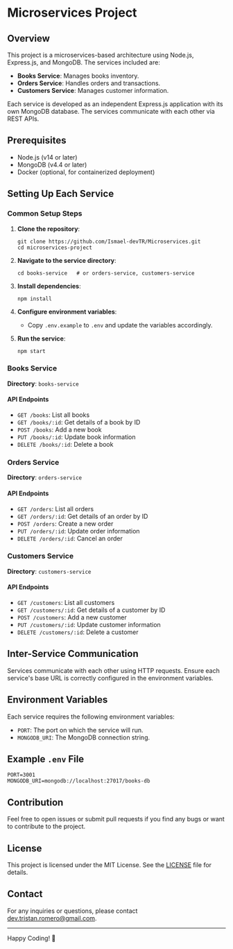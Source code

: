 # Microservices Project

## Overview

This project is a microservices-based architecture using Node.js, Express.js, and MongoDB. The services included are:

- **Books Service**: Manages books inventory.
- **Orders Service**: Handles orders and transactions.
- **Customers Service**: Manages customer information.

Each service is developed as an independent Express.js application with its own MongoDB database. The services communicate with each other via REST APIs.

## Prerequisites

- Node.js (v14 or later)
- MongoDB (v4.4 or later)
- Docker (optional, for containerized deployment)

## Setting Up Each Service

### Common Setup Steps

1. **Clone the repository**:
    ```
    git clone https://github.com/Ismael-devTR/Microservices.git
    cd microservices-project
    ```

2. **Navigate to the service directory**:
    ```
    cd books-service   # or orders-service, customers-service
    ```

3. **Install dependencies**:
    ```
    npm install
    ```

4. **Configure environment variables**:
    - Copy `.env.example` to `.env` and update the variables accordingly.

5. **Run the service**:
    ```
    npm start
    ```

### Books Service

**Directory**: `books-service`

#### API Endpoints

- `GET /books`: List all books
- `GET /books/:id`: Get details of a book by ID
- `POST /books`: Add a new book
- `PUT /books/:id`: Update book information
- `DELETE /books/:id`: Delete a book

### Orders Service

**Directory**: `orders-service`

#### API Endpoints

- `GET /orders`: List all orders
- `GET /orders/:id`: Get details of an order by ID
- `POST /orders`: Create a new order
- `PUT /orders/:id`: Update order information
- `DELETE /orders/:id`: Cancel an order

### Customers Service

**Directory**: `customers-service`

#### API Endpoints

- `GET /customers`: List all customers
- `GET /customers/:id`: Get details of a customer by ID
- `POST /customers`: Add a new customer
- `PUT /customers/:id`: Update customer information
- `DELETE /customers/:id`: Delete a customer

## Inter-Service Communication

Services communicate with each other using HTTP requests. Ensure each service's base URL is correctly configured in the environment variables.

## Environment Variables

Each service requires the following environment variables:

- `PORT`: The port on which the service will run.
- `MONGODB_URI`: The MongoDB connection string.

## Example `.env` File

```
PORT=3001
MONGODB_URI=mongodb://localhost:27017/books-db
```

## Contribution

Feel free to open issues or submit pull requests if you find any bugs or want to contribute to the project.

## License

This project is licensed under the MIT License. See the [LICENSE](LICENSE) file for details.

## Contact

For any inquiries or questions, please contact [dev.tristan.romero@gmail.com](dev.tristan.romero@gmial.com).

---

Happy Coding! 🚀
